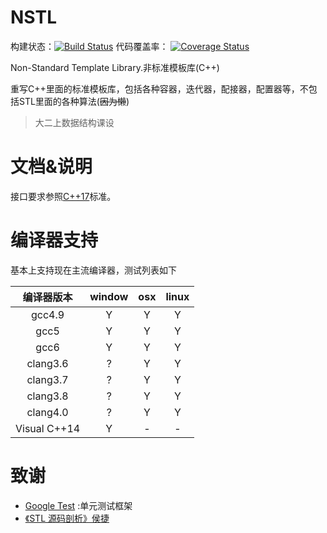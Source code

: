 # NSTL
构建状态：[![Build Status](https://travis-ci.org/czfshine/NSTL.svg?branch=develop)](https://travis-ci.org/czfshine/NSTL) 
代码覆盖率：
[![Coverage Status](https://coveralls.io/repos/github/czfshine/NSTL/badge.svg?branch=develop)](https://coveralls.io/github/czfshine/NSTL?branch=develop)

Non-Standard Template Library.非标准模板库(C++)

重写C++里面的标准模板库，包括各种容器，迭代器，配接器，配置器等，不包括STL里面的各种算法(~~因为懒~~)

> 大二上数据结构课设
# 文档&说明
接口要求参照[C++17](http://en.cppreference.com/w/cpp)标准。

# 编译器支持 
基本上支持现在主流编译器，测试列表如下

编译器版本|window|osx|linux
:-----:|:--------:|:------:|:----:
gcc4.9|Y|Y|Y
gcc5|Y|Y|Y
gcc6|Y|Y|Y
clang3.6|?|Y|Y
clang3.7|?|Y|Y
clang3.8|?|Y|Y
clang4.0|?|Y|Y
 Visual C++14|Y|-|-
# 致谢

* [Google Test](https://github.com/google/googletest) :单元测试框架
* [《STL 源码剖析》侯捷](http://jjhou.boolan.com/jjwbooks-tass.htm)